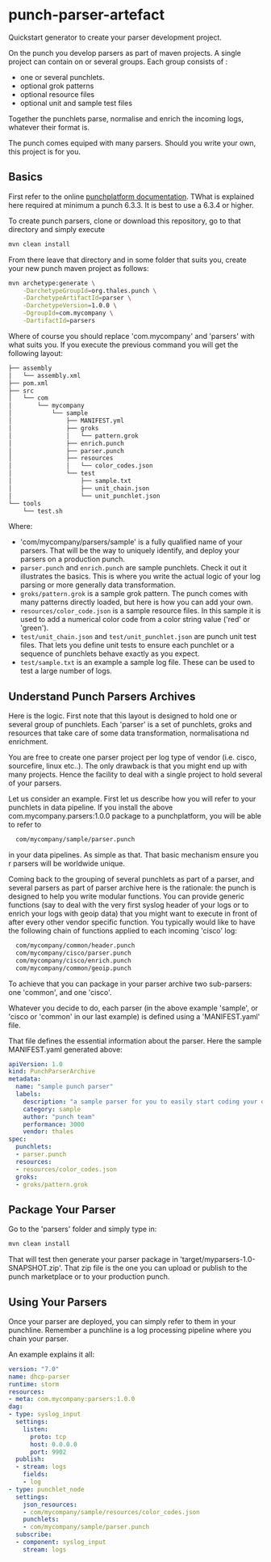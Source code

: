 # punch-parser-artefact

Quickstart generator to create your parser development project. 

On the punch you develop parsers as part of maven projects. A single project can contain
on or several groups. Each group consists of :

* one or several punchlets. 
* optional grok patterns
* optional resource files
* optional unit and sample test files

Together the punchlets parse, normalise and enrich the incoming logs, whatever their format is. 

The punch comes equiped with many parsers. Should you write your own, this project is for you. 

## Basics

First refer to the online [punchplatform documentation](https://doc.punchplkatform.com). TWhat is explained here required
at minimum a punch 6.3.3. It is best to use a 6.3.4 or higher. 

To create punch parsers, clone or download this repository, 
go to that directory and simply execute 

```sh
mvn clean install
```

From there leave that directory and in some folder that suits you,  create your new punch maven project as follows: 

```sh
mvn archetype:generate \
	-DarchetypeGroupId=org.thales.punch \
	-DarchetypeArtifactId=parser \
	-DarchetypeVersion=1.0.0 \
	-DgroupId=com.mycompany \
	-DartifactId=parsers
```

Where of course you should replace 'com.mycompany' and 'parsers' with what suits you. 
If you execute the previous command you will get the following layout: 

```sh
├── assembly
│   └── assembly.xml
├── pom.xml
├── src
│   └── com
│       └── mycompany
│           └── sample
│               ├── MANIFEST.yml
│               ├── groks
│               │   └── pattern.grok
│               ├── enrich.punch
│               ├── parser.punch
│               ├── resources
│               │   └── color_codes.json
│               └── test
│                   ├── sample.txt
│                   ├── unit_chain.json
│                   └── unit_punchlet.json
└── tools
    └── test.sh
```

Where:

* 'com/mycompany/parsers/sample' is a fully qualified name of your parsers. That will be the way to uniquely identify, and deploy your parsers on a production punch.
* `parser.punch` and `enrich.punch` are sample punchlets. Check it out it illustrates the basics. This is where you write the actual logic of your log parsing or more generally data transformation.
* `groks/pattern.grok` is a sample grok pattern. The punch comes with many patterns directly loaded, but here is how you can add your own.
* `resources/color_code.json` is a sample resource files. In this sample it is used to add a numerical color code from a color string value ('red' or 'green').
* `test/unit_chain.json` and `test/unit_punchlet.json` are punch unit test files. That lets you define unit tests to ensure each punchlet or a sequence of punchlets behave exactly as you expect.
* `test/sample.txt` is an example a sample log file. These can be used to test
a large number of logs. 

## Understand Punch Parsers Archives

Here is the logic. First note that this layout is designed to hold one or several group of punchlets.
Each 'parser' is a set of punchlets, groks and resources that take care of some
data transformation, normalisationa nd enrichment. 

You are free to create one parser project per log type of vendor (i.e. cisco, sourcefire,
linux etc..). The only drawback is that you might end up with many projects. 
Hence the facility to deal with a single project to hold several of your parsers. 

Let us consider an example. First let us describe how you will refer to your punchlets in data pipeline. 
If you install the above com.mycompany.parsers:1.0.0 package to a punchplatform, you will be able to refer to

```sh
  com/mycompany/sample/parser.punch
```

in your data pipelines. As simple as that. That basic mechanism ensure you r parsers will be worldwide unique.

Coming back to the grouping of several punchlets as part of a parser, and several parsers as part of 
parser archive here is the rationale: the punch is designed to help you write modular functions. You can provide
generic functions (say to deal with the very first syslog header of your logs or to enrich your logs with geoip data)
that you might want to execute in front of after every other vendor specific function. You typically would like
to have the following chain of functions applied to each incoming 'cisco' log:

```sh
  com/mycompany/common/header.punch
  com/mycompany/cisco/parser.punch
  com/mycompany/cisco/enrich.punch
  com/mycompany/common/geoip.punch
```

To achieve that you can package in your parser archive two sub-parsers: one 'common', and one 'cisco'.

Whatever you decide to do, each parser (in the above example 'sample', or 'cisco or 'common' in our last example)
is defined using a 'MANIFEST.yaml' file. 

That file defines the essential information about the parser. Here the sample MANIFEST.yaml generated above:

```yaml
apiVersion: 1.0
kind: PunchParserArchive
metadata:
  name: "sample punch parser"
  labels:
    description: "a sample parser for you to easily start coding your own"
    category: sample
    author: "punch team"
    performance: 3000
    vendor: thales
spec:
  punchlets:
  - parser.punch
  resources:
  - resources/color_codes.json
  groks:
  - groks/pattern.grok
```

## Package Your Parser

Go to the 'parsers' folder and simply type in: 

```sh
mvn clean install
```

That will test then generate your parser package in 'target/myparsers-1.0-SNAPSHOT.zip'.
That zip file is the one you can upload or publish to the punch marketplace or to your production 
punch. 

## Using Your Parsers

Once your parser are deployed, you can simply refer to them in your punchline. 
Remember a punchline is a log processing pipeline where you chain your parser. 

An example explains it all: 

```yaml
version: "7.0"
name: dhcp-parser
runtime: storm
resources:
- meta: com.mycompany:parsers:1.0.0
dag:
- type: syslog_input
  settings:
    listen:
      proto: tcp
      host: 0.0.0.0
      port: 9902
  publish:
  - stream: logs
    fields:
    - log
- type: punchlet_node
  settings:
    json_resources:
    - com/mycompany/sample/resources/color_codes.json
    punchlets:
    - com/mycompany/sample/parser.punch
  subscribe:
  - component: syslog_input
    stream: logs
```
